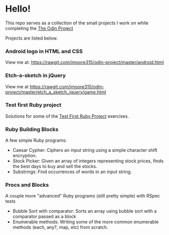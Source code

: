 <h1>
	Hello!
</h1>
<p>This repo serves as a collection of the small projects I work on while completing the <a href="http://www.theodinproject.com/">The Odin Project</a></p>
<p>Projects are listed below.</p>
<h3>Android logo in HTML and CSS</h3>
<p>View me at: <a href="https://rawgit.com/jmoore315/odin-project/master/android.html">https://rawgit.com/jmoore315/odin-project/master/android.html</a></p>
<h3>Etch-a-sketch in jQuery</h3>
<p>View me at <a href="https://rawgit.com/jmoore315/odin-project/master/etch_a_sketch_jquery/game.html">https://rawgit.com/jmoore315/odin-project/master/etch_a_sketch_jquery/game.html</a></p>
<h3>Test first Ruby project</h3>
<p>Solutions for some of the <a href="http://testfirst.org/learn_ruby">Test First Ruby Project</a> exercises.</p>
<p></p>
<h3>Ruby Building Blocks</h3>
<p>A few simple Ruby programs:</p>
<ul>
	<li>Caesar Cypher: Ciphers an input string using a simple character shift encryption.</li>
	<li>Stock Picker: Given an array of integers representing stock prices, finds the best days to buy and sell the stocks.</li>
	<li>Substrings: Find occurrences of words in an input string.</li>
</ul>
<h3>Procs and Blocks</h3>
<p>A couple more "advanced" Ruby programs (still pretty simple) with RSpec tests</p>
<ul>
	<li>Bubble Sort with comparator: Sorts an array using bubble sort with a comparator passed as a block</li>
	<li>Enumerable methods: Writing some of the more common enumerable methods (each, any?, map, etc) from scratch.</li>
</ul>

